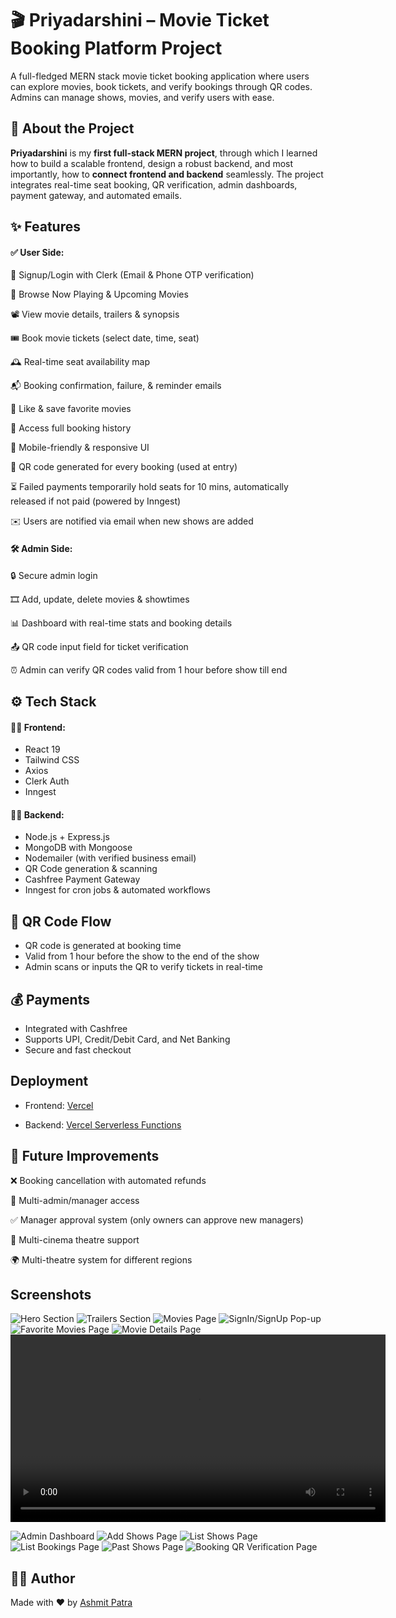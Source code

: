 
# 🎬 Priyadarshini – Movie Ticket Booking Platform Project

A full-fledged MERN stack movie ticket booking application where users can explore movies, book tickets, and verify bookings through QR codes. Admins can manage shows, movies, and verify users with ease.


## 🚀 About the Project

**Priyadarshini** is my **first full-stack MERN project**, through which I learned how to build a scalable frontend, design a robust backend, and most importantly, how to **connect frontend and backend** seamlessly. The project integrates real-time seat booking, QR verification, admin dashboards, payment gateway, and automated emails.
## ✨ Features

#### ✅ User Side:

🔐 Signup/Login with Clerk (Email & Phone OTP verification)

🎥 Browse Now Playing & Upcoming Movies

📽️ View movie details, trailers & synopsis

🎟️ Book movie tickets (select date, time, seat)

🕰️ Real-time seat availability map

📬 Booking confirmation, failure, & reminder emails

💖 Like & save favorite movies

🧾 Access full booking history

📱 Mobile-friendly & responsive UI

📸 QR code generated for every booking (used at entry)

⏳ Failed payments temporarily hold seats for 10 mins, automatically released if not paid (powered by Inngest)

✉️ Users are notified via email when new shows are added

#### 🛠️ Admin Side:
🔒 Secure admin login

🎞️ Add, update, delete movies & showtimes

📊 Dashboard with real-time stats and booking details

📤 QR code input field for ticket verification

⏰ Admin can verify QR codes valid from 1 hour before show till end
## ⚙️ Tech Stack

#### 🧑‍💻 Frontend:
- React 19
- Tailwind CSS
- Axios
- Clerk Auth
- Inngest

#### 🧑‍🔧 Backend:
- Node.js + Express.js
- MongoDB with Mongoose
- Nodemailer (with verified business email)
- QR Code generation & scanning
- Cashfree Payment Gateway
- Inngest for cron jobs & automated workflows


## 🎫 QR Code Flow

- QR code is generated at booking time
- Valid from 1 hour before the show to the end of the show
- Admin scans or inputs the QR to verify tickets in real-time
## 💰 Payments
- Integrated with Cashfree
- Supports UPI, Credit/Debit Card, and Net Banking
- Secure and fast checkout
## Deployment

- Frontend: [Vercel](https://priyadarshini-client.vercel.app/)

- Backend: [Vercel Serverless Functions](https://priyadarshini-nine.vercel.app/)




## 🔮 Future Improvements

❌ Booking cancellation with automated refunds

👥 Multi-admin/manager access

✅ Manager approval system (only owners can approve new managers)

🏢 Multi-cinema theatre support

🌍 Multi-theatre system for different regions
## Screenshots

![Hero Section](./screenshots/1.png)
![Trailers Section](./screenshots/2.png)
![Movies Page](./screenshots/3.png)
![SignIn/SignUp Pop-up](./screenshots/4.png)
![Favorite Movies Page](./screenshots/5.png)
![Movie Details Page](./screenshots/6.png)
<video src="./screenshots/7.mp4" controls width="600"></video>

![Admin Dashboard](./screenshots/9.png)
![Add Shows Page](./screenshots/10.png)
![List Shows Page](./screenshots/11.png)
![List Bookings Page](./screenshots/12.png)
![Past Shows Page](./screenshots/13.png)
![Booking QR Verification Page](./screenshots/14.png)




## 🧑‍💻 Author

Made with ❤️ by [Ashmit Patra](https://github.com/ashmit1795)
